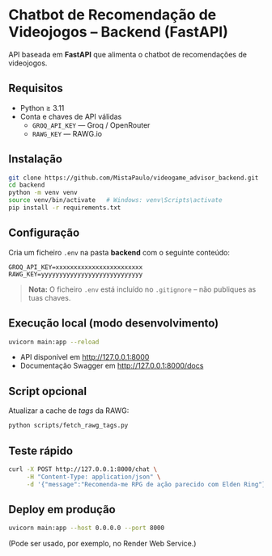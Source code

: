 # Chatbot de Recomendação de Videojogos – Backend (FastAPI)

API baseada em **FastAPI** que alimenta o chatbot de recomendações de videojogos.

## Requisitos

* Python ≥ 3.11  
* Conta e chaves de API válidas  
  * `GROQ_API_KEY` — Groq / OpenRouter  
  * `RAWG_KEY` — RAWG.io

## Instalação

```bash
git clone https://github.com/MistaPaulo/videogame_advisor_backend.git
cd backend
python -m venv venv
source venv/bin/activate   # Windows: venv\Scripts\activate
pip install -r requirements.txt
```

## Configuração

Cria um ficheiro `.env` na pasta **backend** com o seguinte conteúdo:

```
GROQ_API_KEY=xxxxxxxxxxxxxxxxxxxxxxxx
RAWG_KEY=yyyyyyyyyyyyyyyyyyyyyyyyyyyy
```

> **Nota:** O ficheiro `.env` está incluído no `.gitignore` – não publiques as tuas chaves.

## Execução local (modo desenvolvimento)

```bash
uvicorn main:app --reload
```

* API disponível em <http://127.0.0.1:8000>  
* Documentação Swagger em <http://127.0.0.1:8000/docs>

## Script opcional

Atualizar a cache de *tags* da RAWG:

```bash
python scripts/fetch_rawg_tags.py
```

## Teste rápido

```bash
curl -X POST http://127.0.0.1:8000/chat \
     -H "Content-Type: application/json" \
     -d '{"message":"Recomenda-me RPG de ação parecido com Elden Ring"}'
```

## Deploy em produção

```bash
uvicorn main:app --host 0.0.0.0 --port 8000
```
(Pode ser usado, por exemplo, no Render Web Service.)
